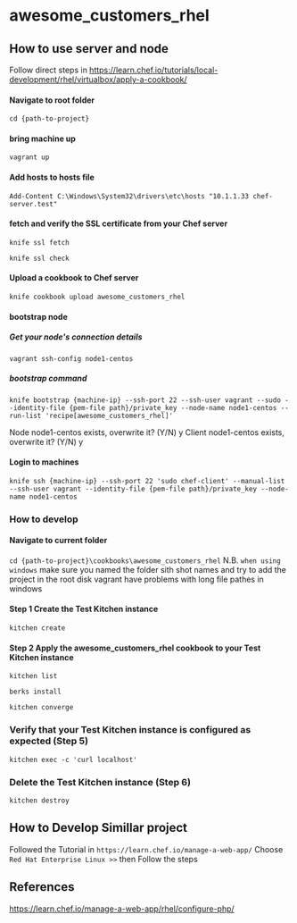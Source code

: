 # awesome_customers_rhel

## How to use server and node

Follow direct steps in https://learn.chef.io/tutorials/local-development/rhel/virtualbox/apply-a-cookbook/ 
 
#### Navigate to root folder 
`cd {path-to-project}`

#### bring machine up 
`vagrant up`

#### Add hosts to hosts file 
`Add-Content C:\Windows\System32\drivers\etc\hosts "10.1.1.33 chef-server.test"`

#### fetch and verify the SSL certificate from your Chef server
`knife ssl fetch`

`knife ssl check`

#### Upload a cookbook to Chef server
`knife cookbook upload awesome_customers_rhel`

#### bootstrap node 
##### Get your node's connection details
`vagrant ssh-config node1-centos`

##### bootstrap command
`knife bootstrap {machine-ip} --ssh-port 22 --ssh-user vagrant --sudo --identity-file {pem-file path}/private_key --node-name node1-centos --run-list 'recipe[awesome_customers_rhel]'`

Node node1-centos exists, overwrite it? (Y/N) y
Client node1-centos exists, overwrite it? (Y/N) y

#### Login to machines 
`knife ssh {machine-ip} --ssh-port 22 'sudo chef-client' --manual-list --ssh-user vagrant --identity-file {pem-file path}/private_key --node-name node1-centos`

### How to develop 
#### Navigate to current folder 
`cd {path-to-project}\cookbooks\awesome_customers_rhel`
N.B. 
`when using windows` make sure you named the folder sith shot names and try to add the project in the root disk vagrant have problems with long file pathes in windows 

#### Step 1 Create the Test Kitchen instance
`kitchen create`

#### Step 2 Apply the awesome_customers_rhel cookbook to your Test Kitchen instance

`kitchen list`

`berks install`

`kitchen converge`

### Verify that your Test Kitchen instance is configured as expected (Step 5)
`kitchen exec -c 'curl localhost'`

### Delete the Test Kitchen instance (Step 6)
`kitchen destroy`



## How to Develop Simillar project  
Followed the Tutorial in `https://learn.chef.io/manage-a-web-app/`
Choose `Red Hat Enterprise Linux >>`
then Follow the steps 



## References 
https://learn.chef.io/manage-a-web-app/rhel/configure-php/
